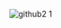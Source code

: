 
![github2 1](https://user-images.githubusercontent.com/57044551/118767812-dbae3180-b89b-11eb-975a-c75b3c78b950.png)

<!--
**alphaion/alphaion** is a ✨ _special_ ✨ repository because its `README.md` (this file) appears on your GitHub profile.

Here are some ideas to get you started:

- 🔭 I’m currently working on ...
- 🌱 I’m currently learning ...
- 👯 I’m looking to collaborate on ...
- 🤔 I’m looking for help with ...
- 💬 Ask me about ...
- 📫 How to reach me: ...
- 😄 Pronouns: ...
- ⚡ Fun fact: ...
-->
